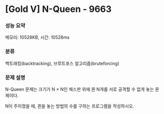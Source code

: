# [Gold V] N-Queen - 9663

### 성능 요약

메모리: 10528KB, 시간: 10528ms

### 분류

백트래킹(backtracking), 브루트포스 알고리즘(bruteforcing)

### 문제 설명

N-Queen 문제는 크기가 N × N인 체스판 위에 퀸 N개를 서로 공격할 수 없게 놓는 문제이다.

N이 주어졌을 때, 퀸을 놓는 방법의 수를 구하는 프로그램을 작성하시오.

